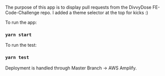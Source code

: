 The purpose of this app is to display pull requests from the DivvyDose FE-Code-Challenge repo.
I added a theme selector at the top for kicks :)

To run the app:
### `yarn start`

To run the test:
### `yarn test`

Deployment is handled through Master Branch -> AWS Amplify. 
